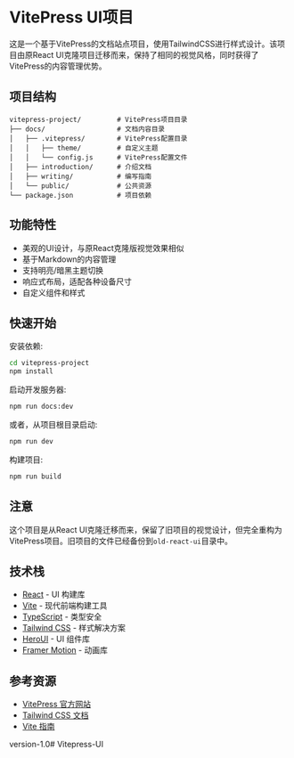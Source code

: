 # VitePress UI项目

这是一个基于VitePress的文档站点项目，使用TailwindCSS进行样式设计。该项目由原React UI克隆项目迁移而来，保持了相同的视觉风格，同时获得了VitePress的内容管理优势。

## 项目结构

```
vitepress-project/         # VitePress项目目录
├── docs/                  # 文档内容目录
│   ├── .vitepress/        # VitePress配置目录
│   │   ├── theme/         # 自定义主题
│   │   └── config.js      # VitePress配置文件
│   ├── introduction/      # 介绍文档
│   ├── writing/           # 编写指南
│   └── public/            # 公共资源
└── package.json           # 项目依赖
```

## 功能特性

- 美观的UI设计，与原React克隆版视觉效果相似
- 基于Markdown的内容管理
- 支持明亮/暗黑主题切换
- 响应式布局，适配各种设备尺寸
- 自定义组件和样式

## 快速开始

安装依赖:

```bash
cd vitepress-project
npm install
```

启动开发服务器:

```bash
npm run docs:dev
```

或者，从项目根目录启动:

```bash
npm run dev
```

构建项目:

```bash
npm run build
```

## 注意

这个项目是从React UI克隆迁移而来，保留了旧项目的视觉设计，但完全重构为VitePress项目。旧项目的文件已经备份到`old-react-ui`目录中。

## 技术栈

- [React](https://reactjs.org/) - UI 构建库
- [Vite](https://vitejs.dev/) - 现代前端构建工具
- [TypeScript](https://www.typescriptlang.org/) - 类型安全
- [Tailwind CSS](https://tailwindcss.com/) - 样式解决方案
- [HeroUI](https://heroui.com/) - UI 组件库
- [Framer Motion](https://www.framer.com/motion/) - 动画库

## 参考资源

- [VitePress 官方网站](https://vitepress.dev/)
- [Tailwind CSS 文档](https://tailwindcss.com/docs)
- [Vite 指南](https://vitejs.dev/guide/)

version-1.0# Vitepress-UI
